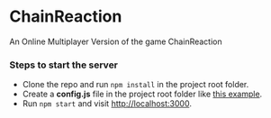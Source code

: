 # ChainReaction
An Online Multiplayer Version of the game ChainReaction

### Steps to start the server ###
 - Clone the repo and run `npm install` in the project root folder.
 - Create a **config.js** file in the project root folder like [this example](https://gist.github.com/rekhansh99/2cb9430d4af29e292116bb1621b49491#file-config-js).
 - Run `npm start` and visit [http://localhost:3000](http://localhost:3000).
